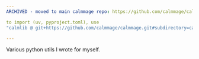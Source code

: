 ```yaml
---
ARCHIVED - moved to main calmmage repo: https://github.com/calmmage/calmmage/tree/main/calmlib

to import (uv, pyproject.toml), use
"calmlib @ git+https://github.com/calmmage/calmmage.git#subdirectory=calmlib",

---
```


Various python utils I wrote for myself.
